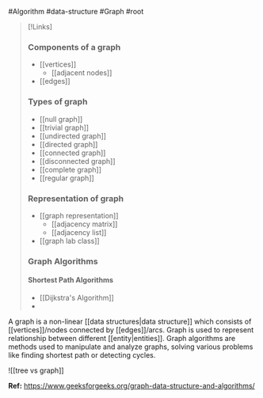 #Algorithm #data-structure #Graph #root 

>[!Links]
>### Components of a graph
>- [[vertices]]
>	- [[adjacent nodes]]
>- [[edges]]
> ### Types of graph
>- [[null graph]]
>- [[trivial graph]]
>- [[undirected graph]]
>- [[directed graph]]
>- [[connected graph]]
>- [[disconnected graph]]
>- [[complete graph]]
>- [[regular graph]]
>### Representation of graph
>- [[graph representation]]
>	- [[adjacency matrix]]
>	- [[adjacency list]]
>- [[graph lab class]]
>### Graph Algorithms
>#### Shortest Path Algorithms
>- [[Dijkstra's Algorithm]]
>- 
>

A graph is a non-linear [[data structures|data structure]] which consists of [[vertices]]/nodes connected by [[edges]]/arcs. Graph is used to represent relationship between different [[entity|entities]]. 
Graph algorithms are methods used to manipulate and analyze graphs, solving various problems like finding shortest path or detecting cycles.

![[tree vs graph]]

**Ref:**  https://www.geeksforgeeks.org/graph-data-structure-and-algorithms/